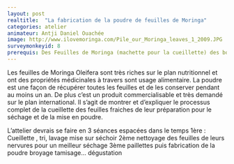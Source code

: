 ```yaml
---
layout: post
realtitle:  "La fabrication de la poudre de feuilles de Moringa"
categories: atelier
animateur: Antji Daniel Ouachée 
image: http://www.ilovemoringa.com/Pile_our_Moringa_leaves_1_2009.JPG
surveymonkeyid: 8
prerequis: Des Feuilles de Moringa (machette pour la cueillette) des boites de carton plates, 3 grandes cuvettes pleines d’eau + 3 seaux de 20 litres ; séchoirs, blendeur au moins 450 watts, (ou alors gros mortier) ; passoires et tamis le plus fin
---
```

Les feuilles de Moringa Oleifera sont très riches sur le plan nutritionnel et ont des propriétés médicinales à travers sont usage alimentaire.
La poudre est une façon de récupérer toutes les feuilles et de les conserver pendant au moins un an. De plus c’est un produit commercialisable et très demandé sur le plan international. 
Il s’agit de montrer et d’expliquer le processus complet de la cueillette des feuilles fraiches de leur préparation pour le séchage et de la mise en poudre.

L’attelier devrais se faire en 3 séances espacées dans le temps
1ère : Cueillette , tri, lavage mise sur séchoir 
2ème nettoyage des feuilles de leurs nervures pour un meilleur séchage
3ème paillettes puis fabrication de la poudre broyage tamisage… dégustation
